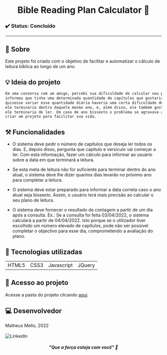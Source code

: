 <h1 align="center"> Bible Reading Plan Calculator 📖 </h1>

### ✔️ Status: Concluído

<hr>

## 🔎 Sobre

Este projeto foi criado com o objetivo de facilitar e automatizar o cálculo de leitura bíblica ao longo de um ano.

## 💡 Ideia do projeto

```bash
Em uma conversa com um amigo, percebi sua dificuldade de calcular seu plano de leitura bíblica. Ele me 
informou que tinha uma determinada quantidade de capítulos que gostaria de ler por dia. Porém, caso ele 
quisesse variar esse quantidade diária haveria uma certa dificuldade de verificar se com aquela meta 
ele terminaria dentro daquele mesmo ano, e, além disso, ele também gostaria de saber o dia exato em que 
ele terminaria de ler. Em caso de ano bissexto o problema se agravava ainda mais. Foi aí que decidi 
criar um projeto para facilitar sua vida.
```

## ⚒️ Funcionalidades

* O sistema deve pedir o número de capítulos que deseja ler todos os dias. E, depois disso, pergunta que capítulo e versículo vai começar a ler. Com esta informação, fazer um cálculo para informar ao usuário sobre a data em que terminará a leitura.

* Se esta meta de leitura não for suficiente para terminar dentro do ano atual, o sistema deve lhe dizer quantos dias levarão no próximo ano para completar a leitura.

* O sistema deve estar preparado para informar a data correta caso o ano atual seja bissexto. Assim, o usuário terá mais precisão ao calcular o seu plano de leitura.
    
* O sistema deve fornecer o resultado da contagem a partir de um dia após a consulta. Ex.: Se a consulta foi feita 03/04/2022, o sistema calculará a partir de 04/04/2022. Isto porque se o utilizador tiver escolhido um número elevado de capítulos, pode não ser possível completar o objectivo para esse dia, comprometendo a avaliação do plano.


## 🚀 Tecnologias utilizadas
<table>
    <tr>
        <td>HTML5</td>
        <td>CSS3</td>
        <td>Javascript</td>
        <td>JQuery</td>
    </tr>
</table>

## 📂 Acesso ao projeto 

Acesse a pasta do projeto clicando <a href="https://github.com/mmmello/Calculation-of-bible-chapters/tree/main/src">aqui</a>.

## 💻 Desenvolvedor
Matheus Mello, 2022
<br/>
<br/>
<img title="LinkedIn" alt="LinkedIn" src="https://img.shields.io/badge/LinkedIn-0077B5?style=for-the-badge&logo=linkedin&logoColor=white"/>

<i><h4 align="center">"Que a força esteja com você" 💪</h4></i>
